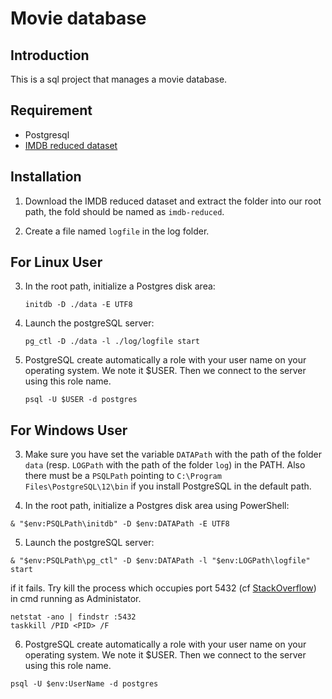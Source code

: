 # Movie database

## Introduction

This is a sql project that manages a movie database.

## Requirement

-   Postgresql
-   [IMDB reduced dataset](https://drive.google.com/file/d/1cqamuyPyg_xKpAGCcKQ8PCiOJZSfNlFS/view?usp=sharing)

## Installation

1. Download the IMDB reduced dataset and extract the folder into our root path, the fold should be named as `imdb-reduced`.

2. Create a file named `logfile` in the log folder.

## For Linux User

3. In the root path, initialize a Postgres disk area:

    ```
    initdb -D ./data -E UTF8
    ```

4. Launch the postgreSQL server:

    ```
    pg_ctl -D ./data -l ./log/logfile start
    ```

5. PostgreSQL create automatically a role with your user name on your operating system. We note it \$USER. Then we connect to the server using this role name.

    ```
    psql -U $USER -d postgres
    ```

## For Windows User

3. Make sure you have set the variable `DATAPath` with the path of the folder `data` (resp. `LOGPath` with the path of the folder `log`) in the PATH. Also there must be a `PSQLPath` pointing to `C:\Program Files\PostgreSQL\12\bin` if you install PostgreSQL in the default path.

4. In the root path, initialize a Postgres disk area using PowerShell:

```{powershell}
& "$env:PSQLPath\initdb" -D $env:DATAPath -E UTF8
```

5. Launch the postgreSQL server:

```{powershell}
& "$env:PSQLPath\pg_ctl" -D $env:DATAPath -l "$env:LOGPath\logfile" start
```

if it fails. Try kill the process which occupies port 5432 (cf [StackOverflow](https://stackoverflow.com/questions/39632667/how-do-i-kill-the-process-currently-using-a-port-on-localhost-in-windows)) in cmd running as Administator.

```{cmd}
netstat -ano | findstr :5432
taskkill /PID <PID> /F
```

6. PostgreSQL create automatically a role with your user name on your operating system. We note it \$USER. Then we connect to the server using this role name.

```{powershell}
psql -U $env:UserName -d postgres
```
